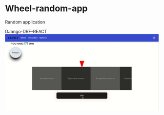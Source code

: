 # Wheel-random-app
Random application

DJango-DRF-REACT
![image](https://github.com/Caligulaaa/Wheel-random-app/blob/master/wl.gif)

